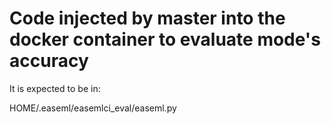 # Code injected by master into the docker container to evaluate mode's accuracy

It is expected to be in:

HOME/.easeml/easemlci_eval/easeml.py
